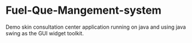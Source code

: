 # Fuel-Que-Mangement-system
Demo skin consultation center application running on java and using java swing as the GUI widget toolkit.
